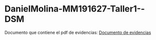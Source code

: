 # DanielMolina-MM191627-Taller1--DSM

Documento que contiene el pdf de evidencias: [Documento de evidencias](Documento.pdf)


